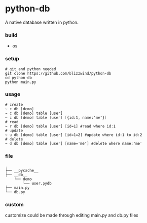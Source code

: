 # python-db
A native database written in python.

### build
- os

### setup
```
# git and python needed
git clone https://github.com/blizzwind/python-db
cd python-db
python main.py
```

### usage
```
# create
~ c db [demo]
~ c db [demo] table [user]
~ c db [demo] table [user] [{id:1, name:'me'}]
# read
~ r db [demo] table [user] [id=1] #read where id:1
# update
~ u db [demo] table [user] [id=1=2] #update where id:1 to id:2
# delete
~ d db [demo] table [user] [name='me'] #delete where name:'me'
```

### file
    .
    ├── __pycache__
    ├── __db__
        └── demo
            └── user.pydb
    ├── main.py
    └── db.py

### custom
customize could be made through editing main.py and db.py files
